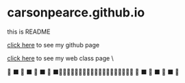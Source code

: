 # carsonpearce.github.io
this is README

[click here](http://carsonp.github.io) to see my github page 

[click here](http://carsonp.github.io/wpd/firstwebsite/index.html) to see my web class page \

:checkered_flag:
:black_large_square:
:white_square_button:
:black_large_square:
:white_square_button:
:black_large_square:
:white_square_button:
:black_large_square::red_car::dash::red_car::dash::dash::red_car::dash::dash::red_car::dash::red_car::dash::dash::dash::red_car::dash::red_car::dash::dash:
:white_square_button:
:black_large_square:
:white_square_button:
:black_large_square:
:white_square_button:
:black_large_square:
:checkered_flag:


